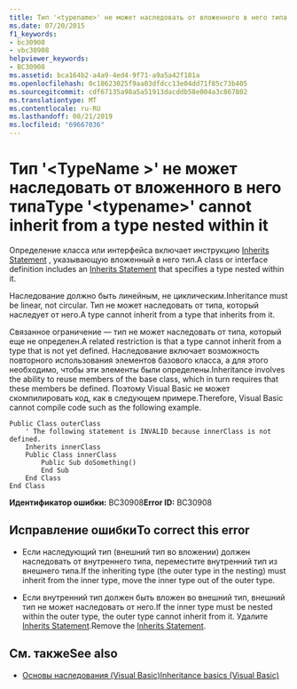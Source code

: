 ```yaml
---
title: Тип '<typename>' не может наследовать от вложенного в него типа
ms.date: 07/20/2015
f1_keywords:
- bc30908
- vbc30908
helpviewer_keywords:
- BC30908
ms.assetid: bca164b2-a4a9-4ed4-9f71-a9a5a42f181a
ms.openlocfilehash: 0c18623025f9aa03dfdcc13e04dd71f85c73b405
ms.sourcegitcommit: cdf67135a98a5a51913dacddb58e004a3c867802
ms.translationtype: MT
ms.contentlocale: ru-RU
ms.lasthandoff: 08/21/2019
ms.locfileid: "69667036"
---
```

# <a name="type-typename-cannot-inherit-from-a-type-nested-within-it"></a><span data-ttu-id="59131-102">Тип '\<TypeName >' не может наследовать от вложенного в него типа</span><span class="sxs-lookup"><span data-stu-id="59131-102">Type '\<typename>' cannot inherit from a type nested within it</span></span>
<span data-ttu-id="59131-103">Определение класса или интерфейса включает инструкцию [Inherits Statement](../../visual-basic/language-reference/statements/inherits-statement.md) , указывающую вложенный в него тип.</span><span class="sxs-lookup"><span data-stu-id="59131-103">A class or interface definition includes an [Inherits Statement](../../visual-basic/language-reference/statements/inherits-statement.md) that specifies a type nested within it.</span></span>  
  
 <span data-ttu-id="59131-104">Наследование должно быть линейным, не циклическим.</span><span class="sxs-lookup"><span data-stu-id="59131-104">Inheritance must be linear, not circular.</span></span> <span data-ttu-id="59131-105">Тип не может наследовать от типа, который наследует от него.</span><span class="sxs-lookup"><span data-stu-id="59131-105">A type cannot inherit from a type that inherits from it.</span></span>  
  
 <span data-ttu-id="59131-106">Связанное ограничение — тип не может наследовать от типа, который еще не определен.</span><span class="sxs-lookup"><span data-stu-id="59131-106">A related restriction is that a type cannot inherit from a type that is not yet defined.</span></span> <span data-ttu-id="59131-107">Наследование включает возможность повторного использования элементов базового класса, а для этого необходимо, чтобы эти элементы были определены.</span><span class="sxs-lookup"><span data-stu-id="59131-107">Inheritance involves the ability to reuse members of the base class, which in turn requires that these members be defined.</span></span> <span data-ttu-id="59131-108">Поэтому Visual Basic не может скомпилировать код, как в следующем примере.</span><span class="sxs-lookup"><span data-stu-id="59131-108">Therefore, Visual Basic cannot compile code such as the following example.</span></span>  
  
```  
Public Class outerClass  
    ' The following statement is INVALID because innerClass is not defined.  
    Inherits innerClass  
    Public Class innerClass  
        Public Sub doSomething()  
        End Sub  
    End Class  
End Class  
```  
  
 <span data-ttu-id="59131-109">**Идентификатор ошибки:** BC30908</span><span class="sxs-lookup"><span data-stu-id="59131-109">**Error ID:** BC30908</span></span>  
  
## <a name="to-correct-this-error"></a><span data-ttu-id="59131-110">Исправление ошибки</span><span class="sxs-lookup"><span data-stu-id="59131-110">To correct this error</span></span>  
  
- <span data-ttu-id="59131-111">Если наследующий тип (внешний тип во вложении) должен наследовать от внутреннего типа, переместите внутренний тип из внешнего типа.</span><span class="sxs-lookup"><span data-stu-id="59131-111">If the inheriting type (the outer type in the nesting) must inherit from the inner type, move the inner type out of the outer type.</span></span>  
  
- <span data-ttu-id="59131-112">Если внутренний тип должен быть вложен во внешний тип, внешний тип не может наследовать от него.</span><span class="sxs-lookup"><span data-stu-id="59131-112">If the inner type must be nested within the outer type, the outer type cannot inherit from it.</span></span> <span data-ttu-id="59131-113">Удалите [Inherits Statement](../../visual-basic/language-reference/statements/inherits-statement.md).</span><span class="sxs-lookup"><span data-stu-id="59131-113">Remove the [Inherits Statement](../../visual-basic/language-reference/statements/inherits-statement.md).</span></span>  
  
## <a name="see-also"></a><span data-ttu-id="59131-114">См. также</span><span class="sxs-lookup"><span data-stu-id="59131-114">See also</span></span>

- [<span data-ttu-id="59131-115">Основы наследования (Visual Basic)</span><span class="sxs-lookup"><span data-stu-id="59131-115">Inheritance basics (Visual Basic)</span></span>](../programming-guide/language-features/objects-and-classes/inheritance-basics.md)
